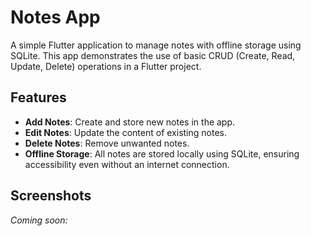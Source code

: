 # Notes App

A simple Flutter application to manage notes with offline storage using SQLite. This app demonstrates the use of basic CRUD (Create, Read, Update, Delete) operations in a Flutter project.

## Features

- **Add Notes**: Create and store new notes in the app.
- **Edit Notes**: Update the content of existing notes.
- **Delete Notes**: Remove unwanted notes.
- **Offline Storage**: All notes are stored locally using SQLite, ensuring accessibility even without an internet connection.

## Screenshots

*Coming soon:*